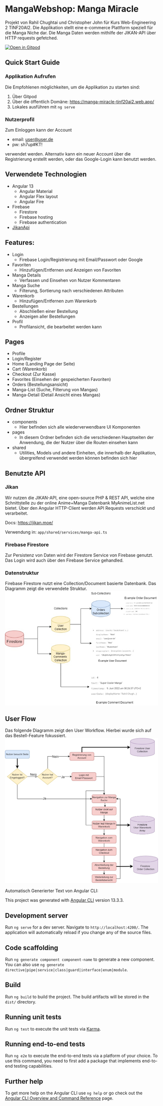 # MangaWebshop: Manga Miracle

Projekt von Rahil Chughtai und Christopher John für Kurs Web-Engineering 2 TINF20AI2.
Die Applikation stellt eine e-commerce Plattform speziell für die Manga Niche dar.
Die Manga Daten werden mithilfe der JIKAN-API über HTTP requests gefetched.

[![Open in Gitpod](https://gitpod.io/button/open-in-gitpod.svg)](https://gitpod.io/#https://github.com/rahilchughtai/manga-webshop)

## **Quick Start Guide**

### Applikation Aufrufen

Die Empfohlenen möglichkeiten, um die Applikation zu starten sind:

1. Über Gitpod
2. Über die öffentlich Domäne: https://manga-miracle-tinf20ai2.web.app/
3. Lokales ausführen mit `ng serve`

### Nutzerprofil

Zum Einloggen kann der Account

- email: user@user.de
- pw: sh7up#KT!

verwendet werden. Alternativ kann ein neuer Account über die Registrierung erstellt werden, oder das Google-Login kann benutzt werden.

## Verwendete Technologien

- Angular 13
  - Angular Material
  - Angular Flex layout
  - Angular Fire
- Firebase
  - Firestore
  - Firebase hosting
  - Firebase authentication
- [JikanApi](https://jikan.moe/)

## **Features:**

- Login
  - Firebase Login/Registrierung mit Email/Passwort oder Google
- Favoriten
  - Hinzufügen/Entfernen und Anzeigen von Favoriten
- Manga Details
  - Verfassen und Einsehen von Nutzer Kommentaren
- Manga Suche
  - Filterung, Sortierung nach verschiedenen Attributen
- Warenkorb
  - Hinzufügen/Entfernen zum Warenkorb
- Bestellungen
  - Abschließen einer Bestellung
  - Anzeigen aller Bestellungen
- Profil
  - Profilansicht, die bearbeitet werden kann

## Pages

- Profile
- Login/Register
- Home (Landing Page der Seite)
- Cart (Warenkorb)
- Checkout (Zur Kasse)
- Favorites (Einsehen der gespeicherten Favoriten)
- Orders (Bestellungsansicht)
- Manga-List (Suche, Filterung von Mangas)
- Manga-Detail (Detail Ansicht eines Mangas)

## **Ordner Struktur**

- components
  - Hier befinden sich alle wiederverwendbare UI Komponenten
- pages
  - In diesem Ordner befinden sich die verschiedenen Hauptseiten der Anwendung, die der Nutzer über die Routen einsehen kann
- shared
  - Utilities, Models und andere Einheiten, die innerhalb der Applikation, übergreifend verwendet werden können befinden sich hier

## Benutzte API

### Jikan

Wir nutzen die JIKAN-API, eine
open-source PHP & REST API, welche eine Schnittstelle zu der online Anime+Manga Datenbank MyAnimeList.net bietet. Über den Angular HTTP-Client werden API Requests verschickt und verarbeitet.

Docs: https://jikan.moe/

Verwendung in: `app/shared/services/manga-api.ts`

### Firebase Firestore

Zur Persistenz von Daten wird der Firestore Service von Firebase genutzt. Das Login wird auch über den Firebase Service gehandled.

### Datenstruktur

Firebase Firestore nutzt eine Collection/Document basierte Datenbank. Das Diagramm zeigt die verwendete Struktur.
![workflow diagram](/src/assets/readme/data.jpg)

## User Flow

Das folgende Diagramm zeigt den User Workflow. Hierbei wurde sich auf das Bestell-Feature fokussiert.
![workflow diagram](/src/assets/readme/workflow.jpg)

Automatisch Generierter Text von Angular CLI:

This project was generated with [Angular CLI](https://github.com/angular/angular-cli) version 13.3.3.

## Development server

Run `ng serve` for a dev server. Navigate to `http://localhost:4200/`. The application will automatically reload if you change any of the source files.

## Code scaffolding

Run `ng generate component component-name` to generate a new component. You can also use `ng generate directive|pipe|service|class|guard|interface|enum|module`.

## Build

Run `ng build` to build the project. The build artifacts will be stored in the `dist/` directory.

## Running unit tests

Run `ng test` to execute the unit tests via [Karma](https://karma-runner.github.io).

## Running end-to-end tests

Run `ng e2e` to execute the end-to-end tests via a platform of your choice. To use this command, you need to first add a package that implements end-to-end testing capabilities.

## Further help

To get more help on the Angular CLI use `ng help` or go check out the [Angular CLI Overview and Command Reference](https://angular.io/cli) page.
